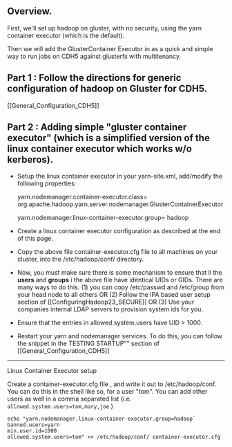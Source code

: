 ## Overview.

First, we'll set up hadoop on gluster, with no security, using the yarn container executor (which is the default).

Then we will add the GlusterContainer Executor in as a quick and simple way to run jobs on CDH5 against glusterfs with multitenancy.

## Part 1 : Follow the directions for generic configuration of hadoop on Gluster for CDH5.

[[General_Configuration_CDH5]]

## Part 2 : Adding simple "gluster container executor" (which is a simplified version of the linux container executor which works w/o kerberos).


* Setup the linux container executor in your yarn-site.xml, add/modify the following properties:

    yarn.nodemanager.container-executor.class=        
    org.apache.hadoop.yarn.server.nodemanager.GlusterContainerExecutor   

    yarn.nodemanager.linux-container-executor.group=
    hadoop


* Create a linux container executor configuration as described at the end of this page.

* Copy the above file container-executor.cfg file to all machines on your cluster, into the /etc/hadoop/conf/ directory.

* Now, you must make sure there is some mechanism to ensure that ll the **users** and **groups** i the above file have identical UIDs or GIDs.   There are many ways to do this.  (1) you can copy /etc/passwd and /etc/group from your head node to all others OR  (2) Follow the IPA based user setup section of  [[ConfiguringHadoop23_SECURE]] OR (3) Use your companies internal LDAP servers to provision system ids for you.    

* Ensure that the entries in allowed.system.users have UID > 1000.  

* Restart your yarn and nodemanager services.  To do this, you can follow the snippet in the TESTING STARTUP""  section of  [[General_Configuration_CDH5]]

--------------------

Linux Container Executor setup

Create a container-executor.cfg file , and write it out to /etc/hadoop/conf.  You can do this in the shell like so, for a user "tom".  You can add other users as well in a comma separated list (i.e. `allowed.system.users=tom,mary,joe` )

    echo "yarn.nodemanager.linux-container-executor.group=hadoop`
    banned.users=yarn
    min.user.id=1000
    allowed.system.users=tom" >> /etc/hadoop/conf/ container-executor.cfg
